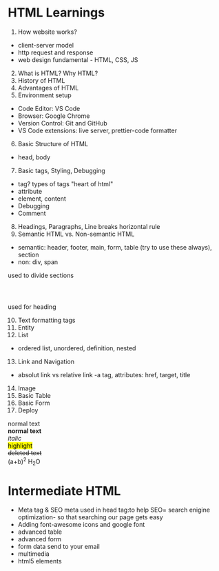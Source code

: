 # HTML Learnings
1. How website works?

- client-server model
- http request and response
- web design fundamental - HTML, CSS, JS

2. What is HTML? Why HTML?
3. History of HTML
4. Advantages of HTML
5. Environment setup

- Code Editor: VS Code
- Browser: Google Chrome
- Version Control: Git and GitHub
- VS Code extensions: live server, prettier-code formatter

6. Basic Structure of HTML
- head, body
7. Basic tags, Styling, Debugging
- tag? types of tags  "heart of html"
- attribute
- element, content
- Debugging
- Comment
8. Headings, Paragraphs, Line breaks horizontal rule
9.  Semantic HTML vs. Non-semantic HTML
- semantic: header, footer, main, form, table (try to  use these always), section
- non: div, span

<div></div> used to divide sections
<header></header> used for heading

10. Text formatting tags
11. Entity 
12. List
- ordered list, unordered, definition, nested
13. Link and Navigation
- absolut link vs relative link
-a tag, attributes: href, target, title
14. Image
15. Basic Table
16. Basic Form
17. Deploy



normal text <br/>
    <strong>normal text</strong> <br/>
    <em>italic</em> <br/>
    <mark>highlight</mark> <br/>
    <del>deleted text</del> <br/>
    (a+b)<sup>2</sup> <!--power-->
    H<sub>2</sub>O

# Intermediate HTML
- Meta tag & SEO meta used in head tag:to help SEO= search enigine optimization- so that searching our page gets easy
- Adding font-awesome icons and google font
- advanced table
- advanced form
- form data send to your email
- multimedia
- html5 elements